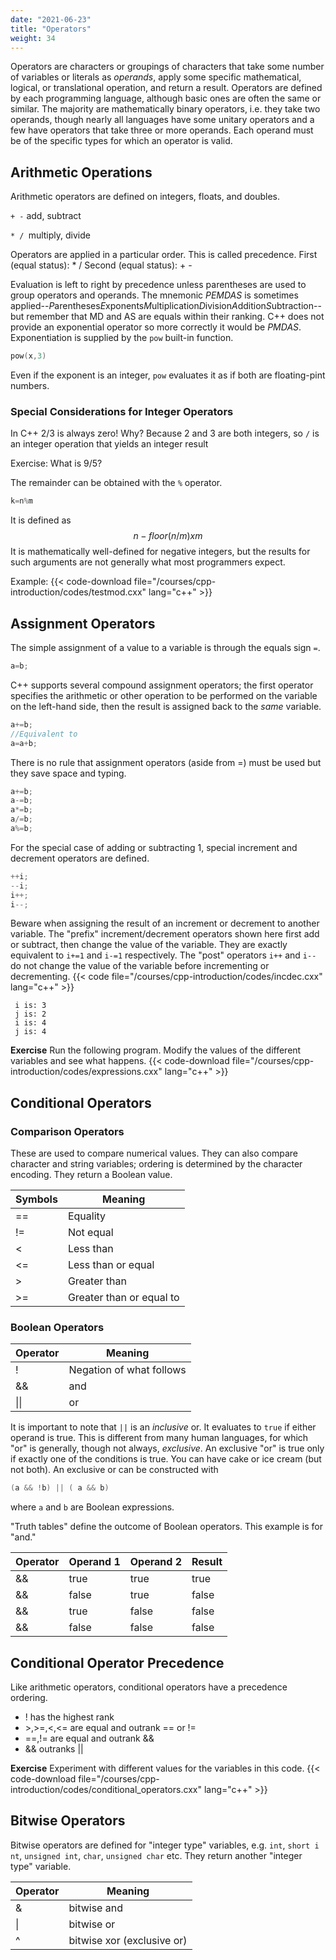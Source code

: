 ```yaml
---
date: "2021-06-23"
title: "Operators"
weight: 34
---
```


Operators are characters or groupings of characters that take some number of variables or literals as _operands_, apply some specific mathematical, logical, or translational operation, and return a result.  Operators are defined by each programming language, although basic ones are often the same or similar.  The majority are mathematically binary operators, i.e. they take two operands, though nearly all languages have some unitary operators and a few have operators that take three or more operands.  Each operand must be of the specific types for which an operator is valid.

## Arithmetic Operations

Arithmetic operators are defined on integers, floats, and doubles.

`+ -` add, subtract

`* / `multiply, divide

Operators are applied in a particular order.  This is called precedence.
First (equal status):  * /
Second (equal status):  + -

Evaluation is left to right by precedence unless parentheses are used to group operators and operands.
The mnemonic *PEMDAS* is sometimes applied--*P*arentheses*E*xponents*M*ultiplication*D*ivision*A*ddition*S*ubtraction--but remember that MD and AS are equals within their ranking.  C++ does not provide an exponential operator so more correctly it would be *PMDAS*.  Exponentiation is supplied by the `pow` built-in function.
```c++
pow(x,3)
```
Even if the exponent is an integer, `pow` evaluates it as if both are floating-pint numbers.

### Special Considerations for Integer Operators

In C++ 2/3 is always zero!  Why?
Because 2 and 3 are both integers, so `/` is an integer operation that yields an integer result

Exercise:
What is 9/5?

The remainder can be obtained with the `%` operator. 
```c++
k=n%m
```
It is defined as
$$  n-floor(n/m) x m $$
It is mathematically well-defined for negative integers, but the results for such arguments are not generally what most programmers expect.  

Example:
{{< code-download file="/courses/cpp-introduction/codes/testmod.cxx" lang="c++" >}}

## Assignment Operators

The simple assignment of a value to a variable is through the equals sign `=`.
```c++
a=b;
```

C++ supports several compound assignment operators; the first operator specifies the arithmetic or other operation to be performed on the variable on the left-hand side, then the result is assigned back to the _same_ variable.
```c++
a+=b;
//Equivalent to
a=a+b;
```
There is no rule that assignment operators (aside from =) must be used but they save space and typing.

```c++
a+=b;
a-=b;
a*=b;
a/=b;
a%=b;
```
For the special case of adding or subtracting 1, special increment and decrement operators are defined.
```c++
++i;
--i;
i++;
i--;
```
Beware when assigning the result of an increment or decrement to another variable.  The "prefix" increment/decrement operators shown here first add or subtract, then change the value of the variable.  They are exactly equivalent to `i+=1` and `i-=1` respectively. The "post" operators `i++` and `i--` do not change the value of the variable before incrementing or decrementing.
{{< code file="/courses/cpp-introduction/codes/incdec.cxx" lang="c++" >}}
```no-highlight
 i is: 3
 j is: 2
 i is: 4
 j is: 4
```

**Exercise**
Run the following program.  Modify the values of the different variables and see what happens.
{{< code-download file="/courses/cpp-introduction/codes/expressions.cxx" lang="c++" >}}

## Conditional Operators

### Comparison Operators

These are used to compare numerical values.  They can also compare character and string variables; ordering is determined by the character encoding.  They return a Boolean value.

| Symbols | Meaning                  |
|---------|--------------------------|
| ==      | Equality                 |
| !=      | Not equal                |
| <       | Less than                |
| <=      | Less than or equal       |
| \>      | Greater than             |
| \>=     | Greater than or equal to |

### Boolean Operators

| Operator     | Meaning                  |
|--------------|--------------------------|
| !            | Negation of what follows |
| &&           | and                      |
| &#124;&#124; | or                       |

It is important to note that `||` is an _inclusive_ or.  It evaluates to `true` if either operand is true.  This is different from many human languages, for which "or" is generally, though not always, _exclusive_.  An exclusive "or" is true only if exactly one of the conditions is true.
   You can have cake or ice cream (but not both).
An exclusive or can be constructed with
```c++
(a && !b) || ( a && b)
```
where `a` and `b` are Boolean expressions.  

"Truth tables" define the outcome of Boolean operators.  This example is for "and."

|   Operator    |   Operand 1   | Operand 2 |  Result |
|---------------|---------------|-----------|---------|
|     &&        |   true        |  true     |  true   |
|     &&        |   false       |  true     |  false  |
|     &&        |   true        |  false    |  false  |
|     &&        |   false       |  false    |  false  |

## Conditional Operator Precedence

Like arithmetic operators, conditional operators have a precedence ordering.

* ! has the highest rank
* \>,>=,<,<= are equal and outrank == or !=
* ==,!= are equal and outrank &&
* && outranks ||

**Exercise**
Experiment with different values for the variables in this code.
{{< code-download file="/courses/cpp-introduction/codes/conditional_operators.cxx" lang="c++" >}}

## Bitwise Operators

Bitwise operators are defined for "integer type" variables, e.g. `int`, `short i
nt`, `unsigned int`, `char`, `unsigned char` etc.  They return another "integer type" variable.

| Operator | Meaning                    |
|----------|----------------------------|
| &        | bitwise and                |
| &#124;   | bitwise or                 |
| ^        | bitwise xor (exclusive or) |

